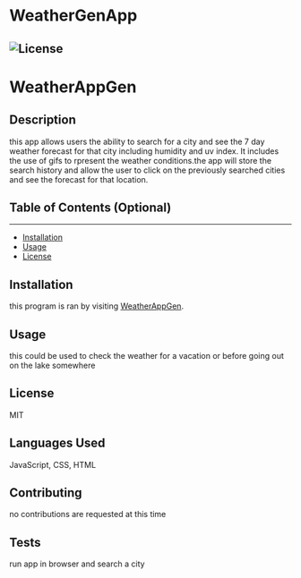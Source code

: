 # WeatherGenApp
  ![License](https://img.shields.io/badge/license-MIT-green)
  ---
  # WeatherAppGen

  ## Description
  
  this app allows users the ability to search for a city and see the 7 day weather forecast for that city including humidity and  uv index. It includes the use of gifs to rpresent the weather conditions.the app will store the search history and allow the user to click on the previously searched cities and see the forecast for that location. 
  
  
  ## Table of Contents (Optional)
  ---
  * [Installation](#installation)
  * [Usage](#usage)
  * [License](#license)
  
  
  ## Installation
  
  this program is ran by visiting [WeatherAppGen](https://davidsackett14.github.io/WeatherGenApp/).
  
  
  ## Usage 
  
  this could be used to check the weather for a vacation or before going out on the lake somewhere 
  
  ## License
  
  MIT
  
  
  ## Languages Used

  JavaScript, CSS, HTML 

   ## Contributing
  
  no contributions are requested at this time
  
  ## Tests
  
  run app in browser and search a city
  
